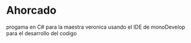 # Ahorcado
progama en C# para la maestra veronica
usando el IDE de monoDevelop para el desarrollo del codigo
